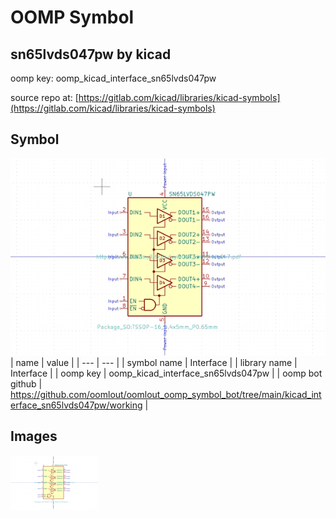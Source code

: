 # OOMP Symbol  
## sn65lvds047pw  by kicad  
  
oomp key: oomp_kicad_interface_sn65lvds047pw  
  
source repo at: [https://gitlab.com/kicad/libraries/kicad-symbols](https://gitlab.com/kicad/libraries/kicad-symbols)  
## Symbol  
  
[![working.png](working_600.png)](working.png)  
| name | value | 
| --- | --- | 
| symbol name | Interface | 
| library name | Interface | 
| oomp key | oomp_kicad_interface_sn65lvds047pw | 
| oomp bot github | https://github.com/oomlout/oomlout_oomp_symbol_bot/tree/main/kicad_interface_sn65lvds047pw/working | 
## Images  
  
[![working.png](working_140.png)](working.png)  
